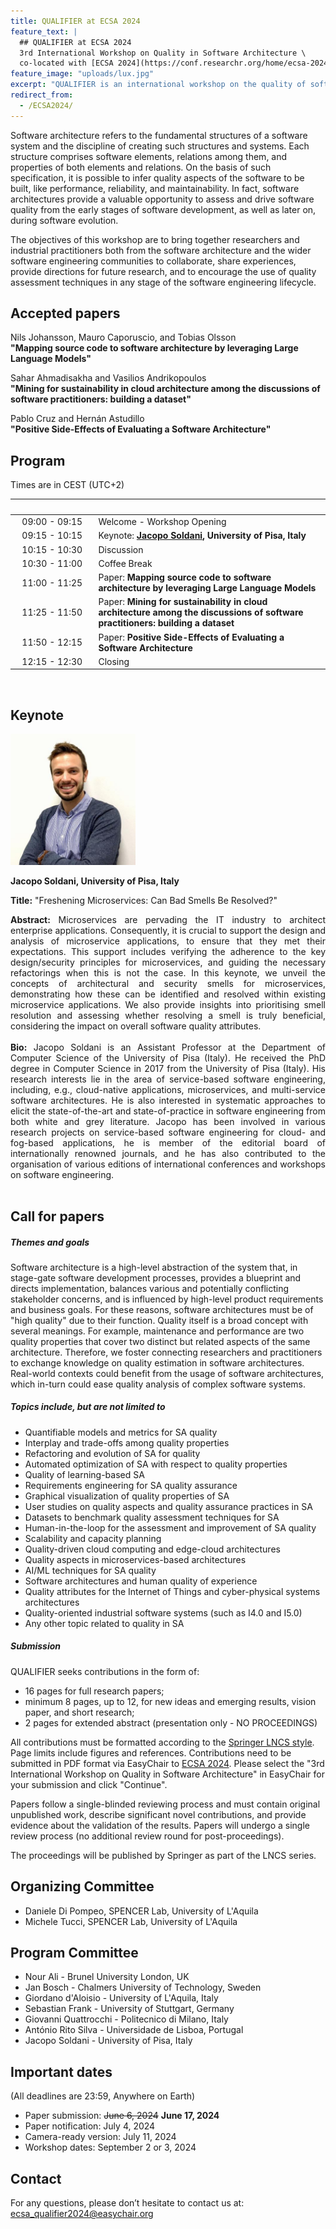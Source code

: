 ```yaml
---
title: QUALIFIER at ECSA 2024
feature_text: |
  ## QUALIFIER at ECSA 2024
  3rd International Workshop on Quality in Software Architecture \
  co-located with [ECSA 2024](https://conf.researchr.org/home/ecsa-2024)
feature_image: "uploads/lux.jpg"
excerpt: "QUALIFIER is an international workshop on the quality of software architectures."
redirect_from:
  - /ECSA2024/
---
```


Software architecture refers to the fundamental structures of a software system and the discipline of creating such structures and systems. Each structure comprises software elements, relations among them, and properties of both elements and relations.
On the basis of such specification, it is possible to infer quality aspects of the software to be built, like performance, reliability, and maintainability.
In fact, software architectures provide a valuable opportunity to assess and drive software quality from the early stages of software development, as well as later on, during software evolution.

The objectives of this workshop are to bring together researchers and industrial practitioners both from the software architecture and the wider software engineering communities to collaborate, share experiences, provide directions for future research, and to encourage the use of quality assessment techniques in any stage of the software engineering lifecycle.

## Accepted papers

Nils Johansson, Mauro Caporuscio, and Tobias Olsson<br>
**"Mapping source code to software architecture by leveraging Large Language Models"**


Sahar Ahmadisakha and Vasilios Andrikopoulos<br>
**"Mining for sustainability in cloud architecture among the discussions of software practitioners: building a dataset"**


Pablo Cruz and Hernán Astudillo<br>
**"Positive Side-Effects of Evaluating a Software Architecture"**

## Program

Times are in CEST (UTC+2)

| <img width=260/> |  |
|:------:|:-------|
| 09:00 - 09:15 | Welcome - Workshop Opening |
| 09:15 - 10:15 | Keynote: **[Jacopo Soldani](#keynote), University of Pisa, Italy** |
| 10:15 - 10:30 | Discussion |
| 10:30 - 11:00 | Coffee Break |
| 11:00 - 11:25 | Paper: **Mapping source code to software architecture by leveraging Large Language Models** |
| 11:25 - 11:50 | Paper: **Mining for sustainability in cloud architecture among the discussions of software practitioners: building a dataset** |
| 11:50 - 12:15 | Paper: **Positive Side-Effects of Evaluating a Software Architecture** |
| 12:15 - 12:30 | Closing |

<br>

## Keynote

<img src="uploads/soldani.jpeg" alt="Jacopo Soldani" width="200">

**Jacopo Soldani, University of Pisa, Italy**<br>

**Title:** "Freshening Microservices: Can Bad Smells Be Resolved?"<br>

<div style="text-align: justify">
<strong>Abstract:</strong> Microservices are pervading the IT industry to architect enterprise applications. Consequently, it is crucial to support the design and analysis of microservice applications, to ensure that they met their expectations. This support includes verifying the adherence to the key design/security principles for microservices, and guiding the necessary refactorings when this is not the case. In this keynote, we unveil the concepts of architectural and security smells for microservices, demonstrating how these can be identified and resolved within existing microservice applications. We also provide insights into prioritising smell resolution and assessing whether resolving a smell is truly beneficial, considering the impact on overall software quality attributes.
</div>
<br>

<div style="text-align: justify">
<strong>Bio:</strong> Jacopo Soldani is an Assistant Professor at the Department of Computer Science of the University of Pisa (Italy). He received the PhD degree in Computer Science in 2017 from the University of Pisa (Italy). His research interests lie in the area of service-based software engineering, including, e.g., cloud-native applications, microservices, and multi-service software architectures. He is also interested in systematic approaches to elicit the state-of-the-art and state-of-practice in software engineering from both white and grey literature. Jacopo has been involved in various research projects on service-based software engineering for cloud- and fog-based applications, he is member of the editorial board of internationally renowned journals, and he has also contributed to the organisation of various editions of international conferences and workshops on software engineering.
</div>
<br>


## Call for papers

##### Themes and goals

Software architecture is a high-level abstraction of the system that, in stage-gate software development processes, provides a blueprint and directs implementation, balances various and potentially conflicting stakeholder concerns, and is influenced by high-level product requirements and business goals. For these reasons, software architectures must be of "high quality" due to their function. Quality itself is a broad concept with several meanings. For example, maintenance and performance are two quality properties that cover two distinct but related aspects of the same architecture. Therefore, we foster connecting researchers and practitioners to exchange knowledge on quality estimation in software architectures. Real-world contexts could benefit from the usage of software architectures, which in-turn could ease quality analysis of complex software systems.

##### Topics include, but are not limited to

 - Quantifiable models and metrics for SA quality
 - Interplay and trade-offs among quality properties
 - Refactoring and evolution of SA for quality
 - Automated optimization of SA with respect to quality properties
 - Quality of learning-based SA
 - Requirements engineering for SA quality assurance
 - Graphical visualization of quality properties of SA
 - User studies on quality aspects and quality assurance practices in SA
 - Datasets to benchmark quality assessment techniques for SA
 - Human-in-the-loop for the assessment and improvement of SA quality
 - Scalability and capacity planning
 - Quality-driven cloud computing and edge-cloud architectures
 - Quality aspects in microservices-based architectures
 - AI/ML techniques for SA quality
 - Software architectures and human quality of experience
 - Quality attributes for the Internet of Things and cyber-physical systems architectures
 - Quality-oriented industrial software systems (such as I4.0 and I5.0)
 - Any other topic related to quality in SA

##### Submission

QUALIFIER seeks contributions in the form of:
- 16 pages for full research papers;
- minimum 8 pages, up to 12, for new ideas and emerging results, vision paper, and short research;
- 2 pages for extended abstract (presentation only - NO PROCEEDINGS)

All contributions must be formatted according to the [Springer LNCS style](http://www.springer.com/computer/lncs?SGWID=0-164-6-793341-0). Page limits include figures and references.
Contributions need to be submitted in PDF format via EasyChair to [ECSA 2024](https://easychair.org/conferences/?conf=ecsa2024).
Please select the "3rd International Workshop on Quality in Software Architecture" in EasyChair for your submission and click "Continue".

Papers follow a single-blinded reviewing process and must contain original unpublished work, describe significant novel contributions, and provide evidence about the validation of the results. 
Papers will undergo a single review process (no additional review round for post-proceedings).

The proceedings will be published by Springer as part of the LNCS series.

## Organizing Committee

 * Daniele Di Pompeo, SPENCER Lab, University of L'Aquila
 * Michele Tucci, SPENCER Lab, University of L'Aquila

## Program Committee

 * Nour Ali - Brunel University London, UK
 * Jan Bosch - Chalmers University of Technology, Sweden
 * Giordano d'Aloisio - University of L'Aquila, Italy
 * Sebastian Frank - University of Stuttgart, Germany
 * Giovanni Quattrocchi - Politecnico di Milano, Italy
 * António Rito Silva - Universidade de Lisboa, Portugal
 * Jacopo Soldani - University of Pisa, Italy

## Important dates
(All deadlines are 23:59, Anywhere on Earth)

- Paper submission: ~~June 6, 2024~~ **June 17, 2024**
- Paper notification: July 4, 2024
- Camera-ready version: July 11, 2024
- Workshop dates: September 2 or 3, 2024

## Contact
For any questions, please don’t hesitate to contact us at: [ecsa_qualifier2024@easychair.org](ecsa_qualifier2024@easychair.org)

